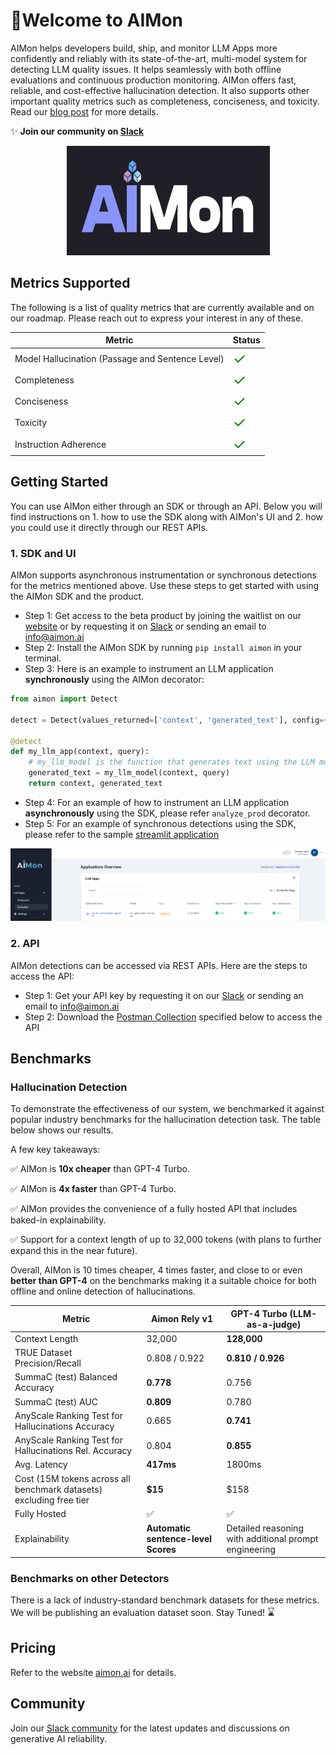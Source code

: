 # 🎉**Welcome to AIMon**

AIMon helps developers build, ship, and monitor LLM Apps more confidently and reliably with its state-of-the-art, multi-model system for detecting LLM quality issues. It helps seamlessly with both offline evaluations and continuous production monitoring. AIMon offers fast, reliable, and cost-effective hallucination detection. It also supports other important quality metrics such as completeness, conciseness, and toxicity. Read our [blog post](https://aimon.ai/blogs/introducing-rely) for more details.

✨ **Join our community on [Slack](https://join.slack.com/t/generativeair/shared_invite/zt-2jab62lsj-xM9a_s~Qweu8lf3YS2cANg)**

<div align="center">
    <img src="images/aimon-rely-image.png" alt="AIMon" width="325" height="175">
</div>

## Metrics Supported

The following is a list of quality metrics that are currently available and on our roadmap. Please reach out to express your interest in any of these.

| Metric                                           | Status                                                       |
| ------------------------------------------------ | ------------------------------------------------------------ |
| Model Hallucination (Passage and Sentence Level) | <span style="font-size: 24px; color: green;">&#10003;</span> |
| Completeness                                     | <span style="font-size: 24px; color: green;">&#10003;</span> |
| Conciseness                                      | <span style="font-size: 24px; color: green;">&#10003;</span> |
| Toxicity                                         | <span style="font-size: 24px; color: green;">&#10003;</span> |
| Instruction Adherence                            | <span style="font-size: 24px; color: green;">&#10003;</span> |

## Getting Started

You can use AIMon either through an SDK or through an API. Below you will find instructions on 1. how to use the SDK along with AIMon's UI and 2. how you could use it directly through our REST APIs.

### 1. SDK and UI

AIMon supports asynchronous instrumentation or synchronous detections for the metrics mentioned above. Use these steps
to get started with using the AIMon SDK and the product.

- Step 1: Get access to the beta product by joining the waitlist on our [website](https://aimon.ai/) or by requesting
  it on [Slack](https://join.slack.com/t/generativeair/shared_invite/zt-2jab62lsj-xM9a_s~Qweu8lf3YS2cANg) or sending an email to info@aimon.ai
- Step 2: Install the AIMon SDK by running `pip install aimon` in your terminal.
- Step 3: Here is an example to instrument an LLM application **synchronously** using the AIMon decorator:

```python
from aimon import Detect

detect = Detect(values_returned=['context', 'generated_text'], config={"hallucination": {"detector_name": "default"}})

@detect
def my_llm_app(context, query):
    # my_llm_model is the function that generates text using the LLM model
    generated_text = my_llm_model(context, query)
    return context, generated_text
```

- Step 4: For an example of how to instrument an LLM application **asynchronously** using the SDK, please refer `analyze_prod` decorator.
- Step 5: For an example of synchronous detections using the SDK, please refer to the sample [streamlit application](examples/streamlit_apps/summarization/langchain_summarization_app.py)

<div align="center">
    <img src="images/product_apps_page.png" alt="AIMon Product">
</div>

### 2. API

AIMon detections can be accessed via REST APIs. Here are the steps to access the API:

- Step 1: Get your API key by requesting it on our [Slack](https://join.slack.com/t/generativeair/shared_invite/zt-2jab62lsj-xM9a_s~Qweu8lf3YS2cANg) or sending an email
  to info@aimon.ai
- Step 2: Download the [Postman Collection](examples/postman_collections) specified below to access the API

## Benchmarks

### Hallucination Detection

To demonstrate the effectiveness of our system, we benchmarked it against popular industry benchmarks for the
hallucination detection task. The table below shows our results.

A few key takeaways:

✅ AIMon is **10x cheaper** than GPT-4 Turbo.

✅ AIMon is **4x faster** than GPT-4 Turbo.

✅ AIMon provides the convenience of a fully hosted API that includes baked-in explainability.

✅ Support for a context length of up to 32,000 tokens (with plans to further expand this in the near future).

Overall, AIMon is 10 times cheaper, 4 times faster, and close to or even **better than GPT-4** on the benchmarks
making it a suitable choice for both offline and online detection of hallucinations.

| Metric                                                         | Aimon Rely v1          | GPT-4 Turbo (LLM-as-a-judge)     |
|---------------------------------------------------------------|------------------------|----------------------------------|
| Context Length                                                | 32,000                 | **128,000**                      |
| TRUE Dataset Precision/Recall                             | 0.808 / 0.922          | **0.810 / 0.926**                |
| SummaC (test) Balanced Accuracy                           | **0.778**             | 0.756                           |
| SummaC (test) AUC                                         | **0.809**              | 0.780                            |
| AnyScale Ranking Test for Hallucinations Accuracy         | 0.665                  | **0.741**                        |
| AnyScale Ranking Test for Hallucinations Rel. Accuracy    | 0.804                  | **0.855**                        |
| Avg. Latency                                                  | **417ms**              | 1800ms                           |
| Cost (15M tokens across all benchmark datasets) excluding free tier | **$15**             | $158                             |
| Fully Hosted                                                  | :white_check_mark:     | :white_check_mark:               |
| Explainability                                                | **Automatic sentence-level Scores** | Detailed reasoning with additional prompt engineering |

### Benchmarks on other Detectors

There is a lack of industry-standard benchmark datasets for these metrics. We will be publishing an evaluation dataset soon.
Stay Tuned! <span style="font-size: 16px;">⌛</span>

## Pricing

Refer to the website [aimon.ai](https://aimon.ai) for details.

## Community

Join our [Slack community](https://join.slack.com/t/generativeair/shared_invite/zt-2jab62lsj-xM9a_s~Qweu8lf3YS2cANg) for the latest updates and discussions on generative AI reliability.
